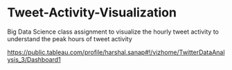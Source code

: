 # Tweet-Activity-Visualization
Big Data Science class assignment to visualize the hourly tweet activity to understand the peak hours of tweet activity

https://public.tableau.com/profile/harshal.sanap#!/vizhome/TwitterDataAnalysis_3/Dashboard1
